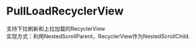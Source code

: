 # PullLoadRecyclerView
支持下拉刷新和上拉加载的RecyclerView\
实现方式：利用NestedScrollParent，RecyclerView作为NestedScrollChild.
